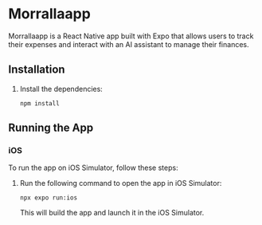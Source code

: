 # Morrallaapp

Morrallaapp is a React Native app built with Expo that allows users to track their expenses and interact with an AI assistant to manage their finances.

## Installation

1. Install the dependencies:

   ```
   npm install
   ```

## Running the App

### iOS

To run the app on iOS Simulator, follow these steps:

1. Run the following command to open the app in iOS Simulator:

   ```
   npx expo run:ios
   ```

   This will build the app and launch it in the iOS Simulator.
